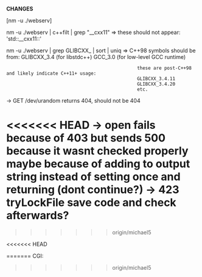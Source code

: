 **CHANGES**

<!-- -> added 414 - URI Too Long
-> added 408 - Request Timeout for Clients, also works if eg. nc localhost 8080 gets CTRL-C'd
-> changed '=' to '+=' for each output message
-> deleted all the printConfig functions
-> changed the statusCodes for closing the connection a little because I did some more research

in the response part:
-> each response now starts with "HTTP/1.1" and the correct statusCode + text (some were hardcoded)
-> second line is the Server + third line has the current time in nginx-format (i think?)
-> added "keep-alive" printing again, found out that nginx actually does print it

idk if you know already, but with this we can check the differences between our webserv and nginx:
diff <(curl -v http://localhost:8080/ > webservOut.txt) <(curl -v http://localhost:80/ > nginxOut.txt)

-> with the comparison I found out that nginx has a new line after each html response so i added that to ours -->

[nm -u ./webserv]

nm -u ./webserv | c++filt | grep "__cxx11" => these should not appear: 'std::__cxx11::'

nm -u ./webserv | grep GLIBCXX_ | sort | uniq =>	C++98 symbols should be from:
													GLIBCXX_3.4 (for libstdc++)
													GCC_3.0 (for low-level GCC runtime)
												
													these are post-C++98 and likely indicate C++11+ usage:
													GLIBCXX_3.4.11
													GLIBCXX_3.4.20
													etc.

<!-- -> change atoi to std::... -->

<!-- -> can we use epoll_create1? -->

<!-- -> if all bind() fail: dont start webserv -->

<!-- -> check error_pages in config (should be >= 400) -->

-> GET /dev/urandom returns 404, should not be 404

<!-- -> GET / for location / without GET in limit_except still returns index.html -->

<!-- -> combine upload_store with location name and root -->

<!-- -> combine error_pages with root -->

<!-- -> add check for index in config to only take 1 file or change it to be abale to use more than one (just dont ignore) -->

<<<<<<< HEAD
-> open fails because of 403 but sends 500 because it wasnt checked properly
	maybe because of adding to output string instead of setting once and returning (dont continue?) -> 423 tryLockFile save code and check afterwards?
=======
<!-- -> open fails because of 403 but sends 500 because it wasnt checked properly
	maybe because of adding to output string instead of setting once and returning (dont continue?) -> 423 tryLockFile save code and check afterwards? -->
>>>>>>> origin/michael5

<!-- -> if no default_server specified take first one as default -->

<!-- -> check filesize (bytes to be received) before receiving bytes! -->

<<<<<<< HEAD
<!-- CGI: -->

<!-- -> cgi should be run in the correct direcotry (where the script is located) -->

<!-- -> succesful cgi request -> FEHLER -> everything shit [easiest way to handle this would be to set the connection to close if there is an error] -->
=======
CGI:

<!-- -> cgi should be run in the correct directory (where the script is located) -->

<!-- -> successful cgi request -> FEHLER -> everything shit [easiest way to handle this would be to set the connection to close if there is an error] -->
>>>>>>> origin/michael5

<!-- -> path info not working -->

<!-- -> maybe use cgi headers??? would be cool but not a must

-> cgi exit with not 0 should be BAD_GATEWAY and not INTERNAL_SERVER_ERROR -->